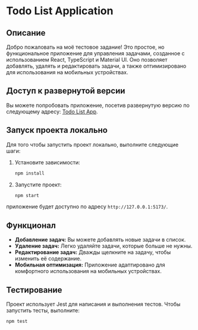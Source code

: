 # Todo List Application

## Описание

Добро пожаловать на моё тестовое задание! Это простое, но функциональное приложение для управления задачами, созданное
с использованием React, TypeScript и Material UI. Оно позволяет добавлять, удалять и редактировать задачи, а также
оптимизировано для использования на мобильных устройствах.

## Доступ к развернутой версии

Вы можете попробовать приложение, посетив развернутую версию по следующему
адресу: [Todo List App](https://todo-list-acyh.vercel.app/).

## Запуск проекта локально

Для того чтобы запустить проект локально, выполните следующие шаги:

1. Установите зависимости:

    ```bash
    npm install
    ```

2. Запустите проект:

    ```bash
    npm start
    ```

приложение будет доступно по адресу `http://127.0.0.1:5173/`.

## Функционал

- **Добавление задач:** Вы можете добавлять новые задачи в список.
- **Удаление задач:** Легко удаляйте задачи, которые больше не нужны.
- **Редактирование задач:** Дважды щелкните на задачу, чтобы изменить её содержание.
- **Мобильная оптимизация:** Приложение адаптировано для комфортного использования на мобильных устройствах.

## Тестирование

Проект использует Jest для написания и выполнения тестов. Чтобы запустить тесты, выполните:

```bash
npm test
